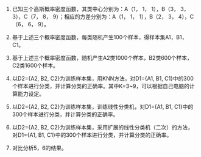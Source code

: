 1.	已知三个高斯概率密度函数，其类中心分别为：A（1， 1， 1），B（3， 3， 3），C（7， 8， 9）；相应的方差分别为：A（1， 1， 1），B（2， 3， 4），C（6， 6， 9）。

2.	基于上述三个概率密度函数，每类随机产生100个样本，得样本集A1，B1，C1。

3.	基于上述三个概率密度函数，随机产生A2类1000个样本，B2类600个样本，C2类1600个样本。

4.	以D2={A2, B2, C2}为训练样本集，用KNN方法，对D1={A1, B1, C1}中的300个样本进行分类，并计算分类的正确率。其中K=3~9，可以根据自己电脑的计算能力设定。

5.	以D2={A2, B2, C2}为训练样本集，训练线性分类机，对D1={A1, B1, C1}中的300个样本进行分类，并计算分类的正确率。

6.	以D2={A2, B2, C2}为训练样本集，采用扩展的线性分类机（二次）的方法，对D1={A1, B1, C1}中的300个样本进行分类，并计算分类的正确率。

7.	对比分析5，6的结果。